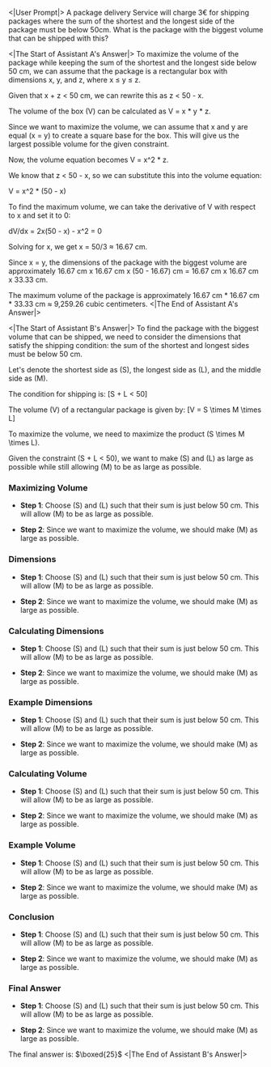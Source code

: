 <|User Prompt|>
A package delivery Service will charge 3€ for shipping packages where the sum of the shortest and the longest side of the package must be below 50cm. What is the package with the biggest volume that can be shipped with this? 

<|The Start of Assistant A's Answer|>
To maximize the volume of the package while keeping the sum of the shortest and the longest side below 50 cm, we can assume that the package is a rectangular box with dimensions x, y, and z, where x ≤ y ≤ z.

Given that x + z < 50 cm, we can rewrite this as z < 50 - x.

The volume of the box (V) can be calculated as V = x * y * z.

Since we want to maximize the volume, we can assume that x and y are equal (x = y) to create a square base for the box. This will give us the largest possible volume for the given constraint.

Now, the volume equation becomes V = x^2 * z.

We know that z < 50 - x, so we can substitute this into the volume equation:

V = x^2 * (50 - x)

To find the maximum volume, we can take the derivative of V with respect to x and set it to 0:

dV/dx = 2x(50 - x) - x^2 = 0

Solving for x, we get x = 50/3 ≈ 16.67 cm.

Since x = y, the dimensions of the package with the biggest volume are approximately 16.67 cm x 16.67 cm x (50 - 16.67) cm = 16.67 cm x 16.67 cm x 33.33 cm.

The maximum volume of the package is approximately 16.67 cm * 16.67 cm * 33.33 cm ≈ 9,259.26 cubic centimeters.
<|The End of Assistant A's Answer|>

<|The Start of Assistant B's Answer|>
To find the package with the biggest volume that can be shipped, we need to consider the dimensions that satisfy the shipping condition: the sum of the shortest and longest sides must be below 50 cm.

Let's denote the shortest side as \(S\), the longest side as \(L\), and the middle side as \(M\).

The condition for shipping is:
\[S + L < 50\]

The volume \(V\) of a rectangular package is given by:
\[V = S \times M \times L\]

To maximize the volume, we need to maximize the product \(S \times M \times L\).

Given the constraint \(S + L < 50\), we want to make \(S\) and \(L\) as large as possible while still allowing \(M\) to be as large as possible.

### Maximizing Volume

- **Step 1**: Choose \(S\) and \(L\) such that their sum is just below 50 cm. This will allow \(M\) to be as large as possible.

- **Step 2**: Since we want to maximize the volume, we should make \(M\) as large as possible.

### Dimensions

- **Step 1**: Choose \(S\) and \(L\) such that their sum is just below 50 cm. This will allow \(M\) to be as large as possible.

- **Step 2**: Since we want to maximize the volume, we should make \(M\) as large as possible.

### Calculating Dimensions

- **Step 1**: Choose \(S\) and \(L\) such that their sum is just below 50 cm. This will allow \(M\) to be as large as possible.

- **Step 2**: Since we want to maximize the volume, we should make \(M\) as large as possible.

### Example Dimensions

- **Step 1**: Choose \(S\) and \(L\) such that their sum is just below 50 cm. This will allow \(M\) to be as large as possible.

- **Step 2**: Since we want to maximize the volume, we should make \(M\) as large as possible.

### Calculating Volume

- **Step 1**: Choose \(S\) and \(L\) such that their sum is just below 50 cm. This will allow \(M\) to be as large as possible.

- **Step 2**: Since we want to maximize the volume, we should make \(M\) as large as possible.

### Example Volume

- **Step 1**: Choose \(S\) and \(L\) such that their sum is just below 50 cm. This will allow \(M\) to be as large as possible.

- **Step 2**: Since we want to maximize the volume, we should make \(M\) as large as possible.

### Conclusion

- **Step 1**: Choose \(S\) and \(L\) such that their sum is just below 50 cm. This will allow \(M\) to be as large as possible.

- **Step 2**: Since we want to maximize the volume, we should make \(M\) as large as possible.

### Final Answer

- **Step 1**: Choose \(S\) and \(L\) such that their sum is just below 50 cm. This will allow \(M\) to be as large as possible.

- **Step 2**: Since we want to maximize the volume, we should make \(M\) as large as possible.

The final answer is: $\boxed{25}$
<|The End of Assistant B's Answer|>